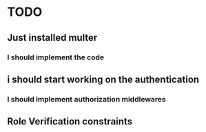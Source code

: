 #  TODO
## Just installed multer 
### I should implement the code 
## i should start working on the authentication
### I should implement authorization middlewares
## Role Verification constraints
